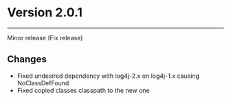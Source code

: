 # Version 2.0.1
---
Minor release (Fix release)

## Changes
* Fixed undesired dependency with log4j-2.x on log4j-1.x causing NoClassDefFound
* Fixed copied classes classpath to the new one
